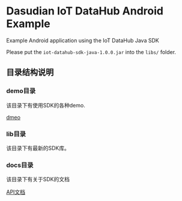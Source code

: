 # Dasudian IoT DataHub Android Example

Example Android application using the IoT DataHub Java SDK

Please put the `iot-datahub-sdk-java-1.0.0.jar` into the `libs/` folder.

## 目录结构说明

### demo目录
该目录下有使用SDK的各种demo.

[dmeo](./demo/src/com/dasudian/iot_datahub_sdk_demo_android/MainActivity.java)

### lib目录
该目录下有最新的SDK库。

### docs目录
该目录下有关于SDK的文档

[API文档](./docs/API.md)